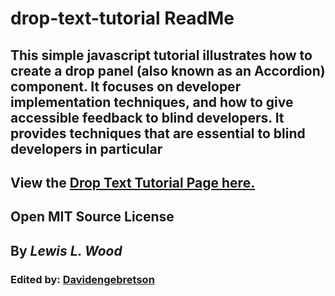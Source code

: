 # drop-text-tutorial ReadMe

## This simple javascript tutorial illustrates how to create a drop panel (also known as an Accordion) component. It focuses on developer implementation techniques, and how to give accessible feedback to blind developers.  It provides techniques that are essential to blind developers in particular

## View the [Drop Text Tutorial Page here.](https://lewislwood.github.io/drop-text-tutorial)

## Open MIT Source License

## By *__Lewis L. Wood__*
### Edited by: [Davidengebretson](https://github.com/davidengebretson)

